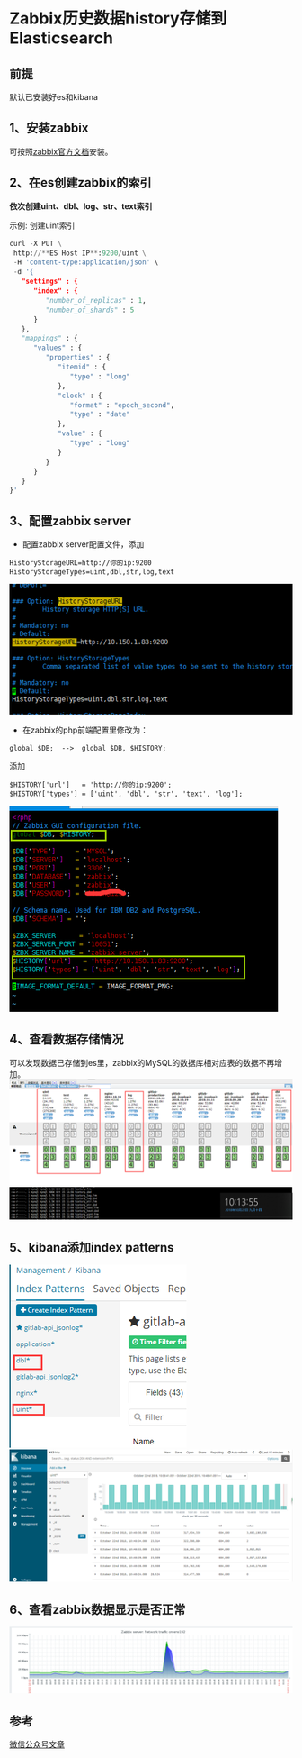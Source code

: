 # Zabbix历史数据history存储到 Elasticsearch

## 前提
默认已安装好es和kibana
## 1、安装zabbix
可按照[zabbix官方文档](https://www.zabbix.com/download)安装。
## 2、在es创建zabbix的索引
**依次创建uint、dbl、log、str、text索引**

示例: 创建uint索引


``` python
curl -X PUT \
 http://**ES Host IP**:9200/uint \
 -H 'content-type:application/json' \
 -d '{
   "settings" : {
      "index" : {
         "number_of_replicas" : 1,
         "number_of_shards" : 5
      }
   },
   "mappings" : {
      "values" : {
         "properties" : {
            "itemid" : {
               "type" : "long"
            },
            "clock" : {
               "format" : "epoch_second",
               "type" : "date"
            },
            "value" : {
               "type" : "long"
            }
         }
      }
   }
}'
```

## 3、配置zabbix server


- 配置zabbix server配置文件，添加

```text/plain
HistoryStorageURL=http://你的ip:9200
HistoryStorageTypes=uint,dbl,str,log,text
```
![](images/zibbix_server_config.png)

- 在zabbix的php前端配置里修改为：

```text/plain
global $DB;  -->  global $DB, $HISTORY;
```
添加
```text/plain
$HISTORY['url']   = 'http://你的ip:9200';
$HISTORY['types'] = ['uint', 'dbl', 'str', 'text', 'log'];
```
![zabbix.conf.php](images/zabbix_php_config.png)

## 4、查看数据存储情况
可以发现数据已存储到es里，zabbix的MySQL的数据库相对应表的数据不再增加。
![](images/zabbix_es.png)
![](images/zabbix_mysql.png)
## 5、kibana添加index patterns
![](images/kibana_index.png)
![](images/kibana_discover.png)
## 6、查看zabbix数据显示是否正常
![](images/zabbix_chart.png)

## 参考

[微信公众号文章](https://mp.weixin.qq.com/s?__biz=MzA3MzYwNjQ3NA==&mid=2651299457&idx=1&sn=98cbe96cbd5673a18ef63051095bbc78&chksm=84ff4aa4b388c3b21a524beec188924b49922b531942406025821db39d77cf27d5f7986b83b5&mpshare=1&scene=23&srcid=1012NwSMc9wNllStfcgTPL1v#rd)